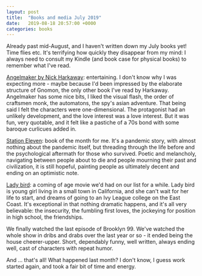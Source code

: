 ```yaml
---
layout: post
title:  "Books and media July 2019"
date:   2019-08-18 20:57:00 +0000
categories: books
---
```

Already past mid-August, and I haven't written down my July books yet! Time flies etc.
It's terrifying how quickly they disappear from my mind: I always need to consult my Kindle (and book case for physical books) to remember what I've read.

[Angelmaker by Nick Harkaway](https://www.goodreads.com/book/show/12266560-angelmaker): entertaining. I don't know why I was expecting more - maybe because I'd been impressed by the elaborate structure of Gnomon, the only other book I've read by Harkaway. Angelmaker has some nice bits, I liked the visual flash, the order of craftsmen monk, the automatons, the spy's asian adventure. That being said I felt the characters were one-dimensional. The protagonist had an unlikely development, and the love interest was a love interest. But it was fun, very quotable, and it felt like a pastiche of a 70s bond with some baroque curlicues added in.

[Station Eleven](https://www.goodreads.com/book/show/20170404-station-eleven): book of the month for me. It's a pandemic story, with almost nothing about the pandemic itself, but threading through the life before and the psychological aftermath for those who survived.  Poetic and melancholy, navigating between people about to die and people mourning their past and civilization, it is still hopeful, painting people as ultimately decent and ending on an optimistic note.

[Lady bird](https://www.imdb.com/title/tt4925292/): a coming of age movie we'd had on our list for a while. Lady bird is young girl living in a small town in California, and she can't wait for her life to start, and dreams of going to an Ivy League college on the East Coast. It's exceptional in that nothing dramatic happens, and it's all very believable: the insecurity, the fumbling first loves, the jockeying for position in high school, the friendships.

We finally watched the last episode of Brooklyn 99. We've watched the whole show in dribs and drabs over the last year or so - it ended being the house cheerer-upper. Short, dependably funny, well written, always ending well, cast of characters with repeat humor.

And ... that's all!  What happened last month? I don't know, I guess work started again, and took a fair bit of time and energy.
